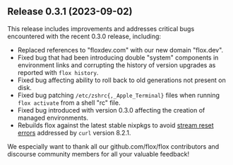 ## Release 0.3.1 (2023-09-02)

This release includes improvements and addresses critical bugs encountered with the recent 0.3.0 release, including:
- Replaced references to "floxdev.com" with our new domain "flox.dev".
- Fixed bug that had been introducing double "system" components in environment links and corrupting the history of
  version upgrades as reported with `flox history`.
- Fixed bug affecting ability to roll back to old generations not present on disk.
- Fixed bug patching `/etc/zshrc{,_Apple_Terminal}` files when running `flox activate` from a shell "rc" file.
- Fixed bug introduced with version 0.3.0 affecting the creation of managed environments.
- Rebuilds flox against the latest stable nixpkgs to avoid [stream reset errors](https://github.com/curl/curl/issues/11353)
  addressed by `curl` version 8.2.1.

We especially want to thank all our github.com/flox/flox contributors and discourse community members for all your valuable feedback!
